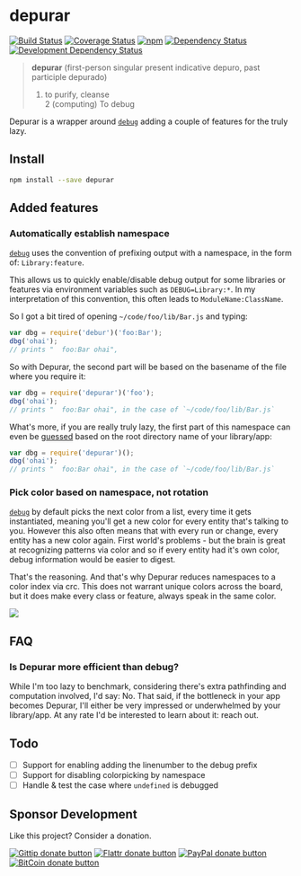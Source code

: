 # depurar

<!-- badges/ -->
[![Build Status](https://travis-ci.org/kvz/node-depurar.svg?branch=master)](https://travis-ci.org/kvz/node-depurar)
[![Coverage Status](https://coveralls.io/repos/kvz/node-depurar/badge.svg?branch=master)](https://coveralls.io/r/kvz/node-depurar?branch=master)
[![npm](https://img.shields.io/npm/v/depurar.svg)](https://www.npmjs.com/package/depurar) 
[![Dependency Status](https://david-dm.org/kvz/node-depurar.png?theme=shields.io)](https://david-dm.org/kvz/node-depurar)
[![Development Dependency Status](https://david-dm.org/kvz/node-depurar/dev-status.png?theme=shields.io)](https://david-dm.org/kvz/node-depurar#info=devDependencies)
<!-- /badges -->




> **depurar** (first-person singular present indicative depuro, past participle depurado)  
> 1. to purify, cleanse  
> 2 (computing) To debug  

Depurar is a wrapper around [`debug`](https://www.npmjs.com/package/debug) adding a couple
of features for the truly lazy.

## Install

```bash
npm install --save depurar
```

## Added features

### Automatically establish namespace 

[`debug`](https://www.npmjs.com/package/debug) uses the convention of prefixing output with a namespace, in the form of: `Library:feature`. 

This allows us to quickly enable/disable debug output for some libraries or features via environment variables such as `DEBUG=Library:*`. In my interpretation of this convention, this often leads to `ModuleName:ClassName`.

So I got a bit tired of opening `~/code/foo/lib/Bar.js` and typing:

```javascript
var dbg = require('debur')('foo:Bar');
dbg('ohai');
// prints "  foo:Bar ohai",
```

So with Depurar, the second part will be based on the basename of the file where you require it:

```javascript
var dbg = require('depurar')('foo');
dbg('ohai');
// prints "  foo:Bar ohai", in the case of `~/code/foo/lib/Bar.js`
```

What's more, if you are really truly lazy, the first part of this namespace can even be [guessed](https://www.npmjs.com/package/app-root-path) based on the root directory name of your library/app:

```javascript
var dbg = require('depurar')();
dbg('ohai');
// prints "  foo:Bar ohai", in the case of `~/code/foo/lib/Bar.js`
```

### Pick color based on namespace, not rotation

[`debug`](https://www.npmjs.com/package/debug) by default picks the next color from a list, every time it gets instantiated, meaning you'll get a new color for every entity that's talking to you. However this also often means that with every run or change, every entity has a new color again. First world's problems - but the brain is great at recognizing patterns via color and so if every entity had it's own color, debug information would be easier to digest.

That's the reasoning. And that's why Depurar reduces namespaces to a color index via crc. This does not warrant unique colors across the board, but it does make every class or feature, always speak in the same color.

![](https://dl.dropboxusercontent.com/s/45um101fayesfl3/2015-06-20%20at%2013.41.png?dl=0)


## FAQ

### Is Depurar more efficient than debug?

While I'm too lazy to benchmark, considering there's extra pathfinding and computation involved, I'd say: No. That said, if the bottleneck in your app becomes Depurar, I'll either be very impressed or underwhelmed by your library/app. At any rate I'd be interested to learn about it: reach out.

## Todo

- [ ] Support for enabling adding the linenumber to the debug prefix
- [ ] Support for disabling colorpicking by namespace
- [ ] Handle & test the case where `undefined` is debugged

## Sponsor Development

Like this project? Consider a donation.

<!-- badges/ -->
[![Gittip donate button](http://img.shields.io/gittip/kvz.png)](https://www.gittip.com/kvz/ "Sponsor the development of depurar via Gittip")
[![Flattr donate button](http://img.shields.io/flattr/donate.png?color=yellow)](https://flattr.com/submit/auto?user_id=kvz&url=https://github.com/kvz/depurar&title=depurar&language=&tags=github&category=software "Sponsor the development of depurar via Flattr")
[![PayPal donate button](http://img.shields.io/paypal/donate.png?color=yellow)](https://www.paypal.com/cgi-bin/webscr?cmd=_donations&business=kevin%40vanzonneveld%2enet&lc=NL&item_name=Open%20source%20donation%20to%20Kevin%20van%20Zonneveld&currency_code=USD&bn=PP-DonationsBF%3abtn_donate_SM%2egif%3aNonHosted "Sponsor the development of depurar via Paypal")
[![BitCoin donate button](http://img.shields.io/bitcoin/donate.png?color=yellow)](https://coinbase.com/checkouts/19BtCjLCboRgTAXiaEvnvkdoRyjd843Dg2 "Sponsor the development of depurar via BitCoin")
<!-- /badges -->
